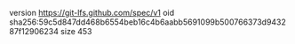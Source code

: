 version https://git-lfs.github.com/spec/v1
oid sha256:59c5d847dd468b6554beb16c4b6aabb5691099b500766373d943287f12906234
size 453
